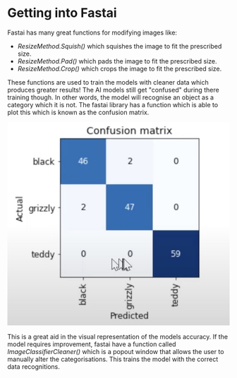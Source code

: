 # Getting into Fastai

Fastai has many great functions for modifying images like: 
- *ResizeMethod.Squish()* which squishes the image to fit the prescribed size.
- *ResizeMethod.Pad()* which pads the image to fit the prescribed size. 
- *ResizeMethod.Crop()* which crops the image to fit the prescribed size. 

These functions are used to train the models with cleaner data which produces greater results! The AI models still get "confused" during there training though. In other words, the model will recognise an object as a category which it is not. The fastai library has a function which is able to plot this which is known as the confusion matrix.

![Image of Confusion Matrix](images/ConfusionMatrix.png)

This is a great aid in the visual representation of the models accuracy. If the model requires improvement, fastai have a function called *ImageClassifierCleaner()* which is a popout window that allows the user to manually alter the categorisations. This trains the model with the correct data recognitions. 
